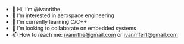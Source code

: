 - 👋 Hi, I’m @ivanrithe
- 👀 I’m interested in aerospace engineering
- 🌱 I’m currently learning C/C++
- 💞️ I’m looking to collaborate on embedded systems
- 📫 How to reach me: ivanrithe@gmail.com or ivanmfer1@gmail.com

<!---
ivanrithe/ivanrithe is a ✨ special ✨ repository because its `README.md` (this file) appears on your GitHub profile.
You can click the Preview link to take a look at your changes.
--->
